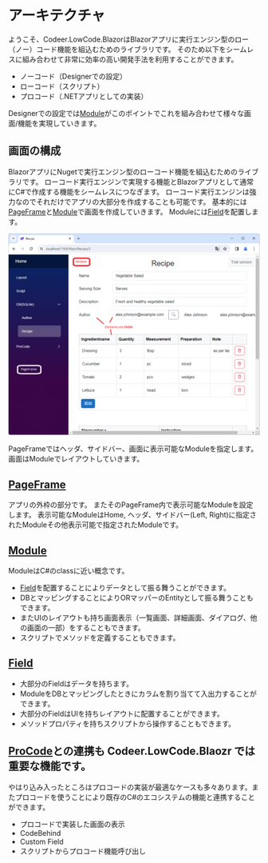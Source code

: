 # アーキテクチャ

ようこそ、Codeer.LowCode.BlazorはBlazorアプリに実行エンジン型のロー（ノー）コード機能を組込むためのライブラリです。
そのため以下をシームレスに組み合わせて非常に効率の高い開発手法を利用することができます。
- ノーコード（Designerでの設定）
- ローコード（スクリプト）
- プロコード（.NETアプリとしての実装）

Designerでの設定では[Module](module.md)がこのポイントでこれを組み合わせて様々な画面/機能を実現していきます。

## 画面の構成
BlazorアプリにNugetで実行エンジン型のローコード機能を組込むためのライブラリです。
ローコード実行エンジンで実現する機能とBlazorアプリとして通常にC#で作成する機能をシームレスにつなぎます。
ローコード実行エンジンは強力なのでそれだけでアプリの大部分を作成することも可能です。
基本的には[PageFrame](page_frame.md)と[Module](module.md)で画面を作成していきます。
Moduleには[Field](field.md)を配置します。

<img src="../Image/pageframe_and_module.png">

PageFrameではヘッダ、サイドバー、画面に表示可能なModuleを指定します。
画面はModuleでレイアウトしていきます。

## [PageFrame](page_frame.md)
アプリの外枠の部分です。
またそのPageFrame内で表示可能なModuleを設定します。
表示可能なModuleはHome, ヘッダ、サイドバー(Left, Right)に指定されたModuleその他表示可能で指定されたModuleです。

## [Module](module.md)
ModuleはC#のclassに近い概念です。
- [Field](field.md)を配置することによりデータとして振る舞うことができます。
- DBとマッピングすることによりORマッパーのEntityとして振る舞うこともできます。
- またUIのレイアウトも持ち画面表示（一覧画面、詳細画面、ダイアログ、他の画面の一部）をすることもできます。
- スクリプトでメソッドを定義することもできます。

## [Field](field.md)
- 大部分のFieldはデータを持ちます。
- ModuleをDBとマッピングしたときにカラムを割り当てて入出力することができます。
- 大部分のFieldはUIを持ちレイアウトに配置することができます。
- メソッドプロパティを持ちスクリプトから操作することもできます。

## [ProCode](procode.md)との連携も Codeer.LowCode.Blaozr では重要な機能です。
やはり込み入ったところはプロコードの実装が最適なケースも多々あります。またプロコードを使うことにより既存のC#のエコシステムの機能と連携することができます。
- プロコードで実装した画面の表示
- CodeBehind
- Custom Field
- スクリプトからプロコード機能呼び出し

